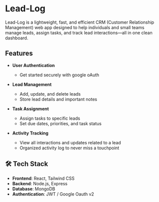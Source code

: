 # Lead-Log

Lead-Log is a lightweight, fast, and efficient CRM (Customer Relationship Management) web app designed to help individuals and small teams manage leads, assign tasks, and track lead interactions—all in one clean dashboard.

##  Features

- **User Authentication**
  - Get started securely with google oAuth 

- **Lead Management**
  - Add, update, and delete leads
  - Store lead details and important notes

- **Task Assignment**
  - Assign tasks to specific leads
  - Set due dates, priorities, and task status

- **Activity Tracking**
  - View all interactions and updates related to a lead
  - Organized activity log to never miss a touchpoint

## 🛠️ Tech Stack

- **Frontend**: React, Tailwind CSS
- **Backend**: Node.js, Express
- **Database**: MongoDB
- **Authentication**: JWT / Google Oauth v2

